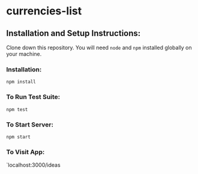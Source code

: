 # currencies-list

## Installation and Setup Instructions:

Clone down this repository. You will need `node` and `npm` installed globally on your machine.  

### Installation:

`npm install`  

### To Run Test Suite:  

`npm test`  

### To Start Server:

`npm start`  

### To Visit App:

`localhost:3000/ideas